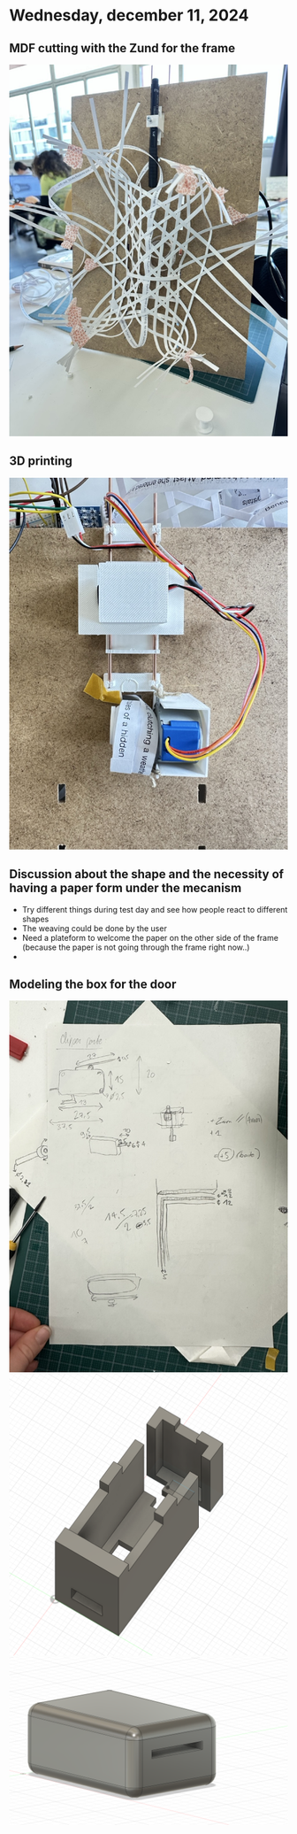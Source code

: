 # Wednesday, december 11, 2024
## MDF cutting with the Zund for the frame
![](images/IMG_9679.jpeg)

## 3D printing 
![](images/IMG_9686.jpeg)

## Discussion about the shape and the necessity of having a paper form under the mecanism
- Try different things during test day and see how people react to different shapes
- The weaving could be done by the user
- Need a plateform to welcome the paper on the other side of the frame (because the paper is not going through the frame right now..)
- 

## Modeling the box for the door
![](images/IMG_9680.jpeg)
![](images/door-clipper.png)
![](images/embout-clipper.png)